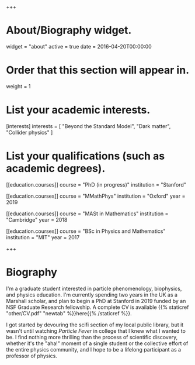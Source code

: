 +++
# About/Biography widget.
widget = "about"
active = true
date = 2016-04-20T00:00:00

# Order that this section will appear in.
weight = 1

# List your academic interests.
[interests]
  interests = [
    "Beyond the Standard Model",
    "Dark matter",
    "Collider physics"
  ]

# List your qualifications (such as academic degrees).
[[education.courses]]
  course = "PhD (in progress)"
  institution = "Stanford"

[[education.courses]]
  course = "MMathPhys"
  institution = "Oxford"
  year = 2019

[[education.courses]]
  course = "MASt in Mathematics"
  institution = "Cambridge"
  year = 2018

[[education.courses]]
  course = "BSc in Physics and Mathematics"
  institution = "MIT"
  year = 2017
 
+++

# Biography

I'm a graduate student interested in particle phenomenology, biophysics, and physics education. I'm currently spending two years in the UK as a Marshall scholar, and plan to begin a PhD at Stanford in 2019 funded by an NSF Graduate Research fellowship. A complete CV is available {{% staticref "other/CV.pdf" "newtab" %}}here{{% /staticref %}}. 

I got started by devouring the scifi section of my local public library, but it wasn't until watching *Particle Fever* in college that I knew what I wanted to be. I find nothing more thrilling than the process of scientific discovery, whether it's the "aha!" moment of a single student or the collective effort of the entire physics community, and I hope to be a lifelong participant as a professor of physics.
